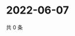 # 2022-06-07

共 0 条

<!-- BEGIN WEIBO -->
<!-- 最后更新时间 Tue Jun 07 2022 03:00:49 GMT+0800 (China Standard Time) -->

<!-- END WEIBO -->
